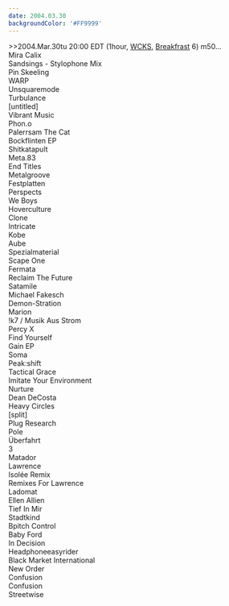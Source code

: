 ```yaml
---
date: 2004.03.30
backgroundColor: '#FF9999'
---
```


\>>2004.Mar.30tu 20:00 EDT (1hour, [WCKS](http://www.wcks.org/), [Breakfrast](http://patrick.wcks.org/) 6) m50...  
Mira Calix  
Sandsings - Stylophone Mix  
Pin Skeeling  
WARP  
Unsquaremode  
Turbulance  
\[untitled\]  
Vibrant Music  
Phon.o  
Palerrsam The Cat  
Bockflinten EP  
Shitkatapult  
Meta.83  
End Titles  
Metalgroove  
Festplatten  
Perspects  
We Boys  
Hoverculture  
Clone  
Intricate  
Kobe  
Aube  
Spezialmaterial  
Scape One  
Fermata  
Reclaim The Future  
Satamile  
Michael Fakesch  
Demon-Stration  
Marion  
!k7 / Musik Aus Strom  
Percy X  
Find Yourself  
Gain EP  
Soma  
Peak:shift  
Tactical Grace  
Imitate Your Environment  
Nurture  
Dean DeCosta  
Heavy Circles  
\[split\]  
Plug Research  
Pole  
Überfahrt  
3  
Matador  
Lawrence  
Isolée Remix  
Remixes For Lawrence  
Ladomat  
Ellen Allien  
Tief In Mir  
Stadtkind  
Bpitch Control  
Baby Ford  
In Decision  
Headphoneeasyrider  
Black Market International  
New Order  
Confusion  
Confusion  
Streetwise